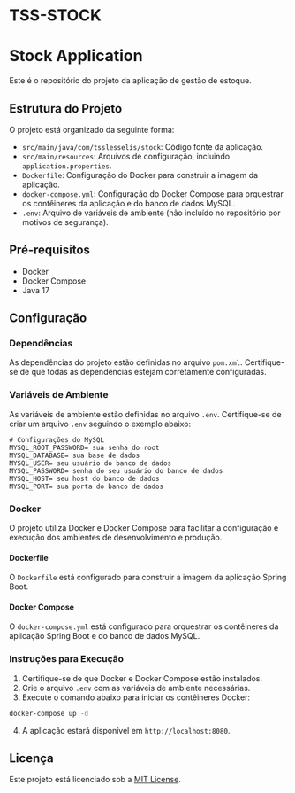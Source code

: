 # TSS-STOCK
# Stock Application

Este é o repositório do projeto da aplicação de gestão de estoque.

## Estrutura do Projeto

O projeto está organizado da seguinte forma:

- `src/main/java/com/tsslesselis/stock`: Código fonte da aplicação.
- `src/main/resources`: Arquivos de configuração, incluindo `application.properties`.
- `Dockerfile`: Configuração do Docker para construir a imagem da aplicação.
- `docker-compose.yml`: Configuração do Docker Compose para orquestrar os contêineres da aplicação e do banco de dados MySQL.
- `.env`: Arquivo de variáveis de ambiente (não incluído no repositório por motivos de segurança).

## Pré-requisitos

- Docker
- Docker Compose
- Java 17

## Configuração

### Dependências

As dependências do projeto estão definidas no arquivo `pom.xml`. Certifique-se de que todas as dependências estejam corretamente configuradas.

### Variáveis de Ambiente

As variáveis de ambiente estão definidas no arquivo `.env`. Certifique-se de criar um arquivo `.env` seguindo o exemplo abaixo:

```dotenv
# Configurações do MySQL
MYSQL_ROOT_PASSWORD= sua senha do root
MYSQL_DATABASE= sua base de dados
MYSQL_USER= seu usuário do banco de dados
MYSQL_PASSWORD= senha do seu usuário do banco de dados
MYSQL_HOST= seu host do banco de dados
MYSQL_PORT= sua porta do banco de dados
```

### Docker

O projeto utiliza Docker e Docker Compose para facilitar a configuração e execução dos ambientes de desenvolvimento e produção.

#### Dockerfile

O `Dockerfile` está configurado para construir a imagem da aplicação Spring Boot.

#### Docker Compose

O `docker-compose.yml` está configurado para orquestrar os contêineres da aplicação Spring Boot e do banco de dados MySQL.

### Instruções para Execução

1. Certifique-se de que Docker e Docker Compose estão instalados.
2. Crie o arquivo `.env` com as variáveis de ambiente necessárias.
3. Execute o comando abaixo para iniciar os contêineres Docker:

```sh
docker-compose up -d
```

4. A aplicação estará disponível em `http://localhost:8080`.

## Licença

Este projeto está licenciado sob a [MIT License](LICENSE).
